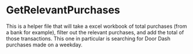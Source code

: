 # GetRelevantPurchases
This is a helper file that will take a excel workbook of total purchases (from a bank for example), filter out the relevant purchases, and add the total of those transactions. This one in particular is searching for Door Dash purchases made on a weekday. 
